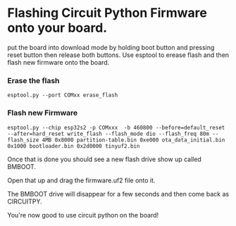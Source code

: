 # Flashing Circuit Python Firmware onto your board.

put the board into download mode by holding boot button and pressing reset button then release both buttons. 
Use esptool to erease flash and then flash new firmware onto the board.

### Erase the flash
````
esptool.py --port COMxx erase_flash
````
### Flash new Firmware
````
esptool.py --chip esp32s2 -p COMxxx  -b 460800 --before=default_reset --after=hard_reset write_flash --flash_mode dio --flash_freq 80m --flash_size 4MB 0x8000 partition-table.bin 0xe000 ota_data_initial.bin 0x1000 bootloader.bin 0x2d0000 tinyuf2.bin
````

Once that is done you should see a new flash drive show up called BMBOOT. 

Open that up and drag the firmware.uf2 file onto it. 

The BMBOOT drive will disappear for a few seconds and then come back as CIRCUITPY. 

You're now good to use circuit python on the board!
